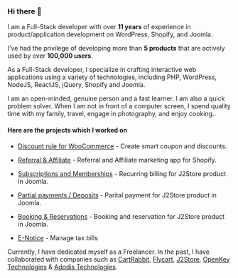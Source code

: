 ### Hi there 👋

I am a Full-Stack developer with over **11 years** of experience in product/application development on WordPress, Shopify, and Joomla.

I've had the privilege of developing more than **5 products** that are actively used by over **100,000 users**.

As a Full-Stack developer, I specialize in crafting interactive web applications using a variety of technologies, including PHP, WordPress, NodeJS, ReactJS, jQuery, Shopify and Joomla.

I am an open-minded, genuine person and a fast learner. I am also a quick problem solver. When I am not in front of a computer screen, I spend quality time with my family, travel, engage in photography, and enjoy cooking..

#### Here are the projects which I worked on

- [Discount rule for WooCommerce](https://wordpress.org/plugins/woo-discount-rules/) - Create smart coupon and discounts.
  
- [Referral & Affiliate](https://apps.shopify.com/referral-and-affiliates) - Referral and Affiliate marketing app for Shopify.
  
- [Subscriptions and Memberships](https://www.j2store.org/) - Recurring billing for J2Store product in Joomla.
  
- [Partial payments / Deposits](https://www.j2store.org/) - Parital payment for J2Store product in Joomla.
  
- [Booking & Reservations](https://www.j2store.org/) - Booking and reservation for J2Store product in Joomla.
  
- [E-Notice](https://www.enoticesonline.com/) - Manage tax bills

Currently, I have dedicated myself as a Freelancer. In the past, I have collaborated with companies such as [CartRabbit](https://cartrabbit.io/), [Flycart](https://www.flycart.org/), [J2Store](https://www.j2store.org/), [OpenKey Technologies](https://www.facebook.com/OpenKeyTechnologies/) & [Adodis Technologies](https://www.linkedin.com/company/adodis-technologies/).

<!--
**AshlinRejo/AshlinRejo** is a ✨ _special_ ✨ repository because its `README.md` (this file) appears on your GitHub profile.

Here are some ideas to get you started:

- 🔭 I’m currently working on ...
- 🌱 I’m currently learning ...
- 👯 I’m looking to collaborate on ...
- 🤔 I’m looking for help with ...
- 💬 Ask me about ...
- 📫 How to reach me: ...
- 😄 Pronouns: ...
- ⚡ Fun fact: ...
-->
